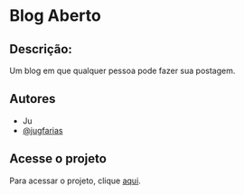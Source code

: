 # Blog Aberto

## Descrição:

Um blog em que qualquer pessoa pode fazer sua postagem.

## Autores

* Ju
* [@jugfarias](https://github.com/jugfarias)


## Acesse o projeto

Para acessar o projeto, clique [aqui](https://jugfarias.github.io/blog-aberto/).




